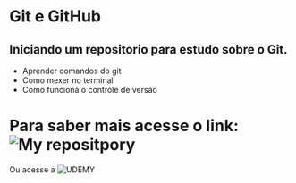 # Git e GitHub 

## Iniciando um repositorio para estudo sobre o Git.
  
  - Aprender comandos do git
  - Como mexer no terminal
  - Como funciona o controle de versão

# Para saber mais acesse o link: ![My repositpory](https://github.com/CarvalhoGabriell?tab=repositories)
  
  Ou acesse a ![UDEMY](https://www.udemy.com)
